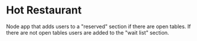 # Hot Restaurant

Node app that adds users to a "reserved" section if there are open tables. If there are not open tables users are added to the "wait list" section. 
